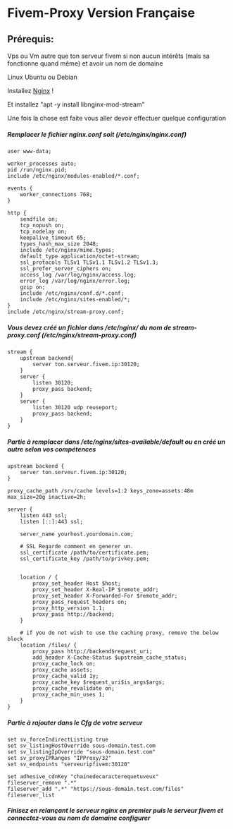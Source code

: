 # Fivem-Proxy Version Française
## Prérequis:
Vps ou Vm autre que ton serveur fivem si non aucun intérêts (mais sa fonctionne quand même) et avoir un nom de domaine

Linux Ubuntu ou Debian

Installez [Nginx](https://docs.nginx.com/nginx/admin-guide/installing-nginx/installing-nginx-open-source/#installing-prebuilt-debian-packages) !

Et installez "apt -y install libnginx-mod-stream"

Une fois la chose est faite vous aller devoir effectuer quelque configuration

##### Remplacer le fichier nginx.conf soit (/etc/nginx/nginx.conf)

    user www-data;
    
    worker_processes auto;
    pid /run/nginx.pid;
    include /etc/nginx/modules-enabled/*.conf;
    
    events {
        worker_connections 768;
    }
    
    http { 
        sendfile on;
        tcp_nopush on;
        tcp_nodelay on;
        keepalive_timeout 65;
        types_hash_max_size 2048;    
        include /etc/nginx/mime.types;
        default_type application/octet-stream;    
        ssl_protocols TLSv1 TLSv1.1 TLSv1.2 TLSv1.3;
        ssl_prefer_server_ciphers on;    
        access_log /var/log/nginx/access.log;
        error_log /var/log/nginx/error.log;    
        gzip on;    
        include /etc/nginx/conf.d/*.conf;
        include /etc/nginx/sites-enabled/*;
    }
    include /etc/nginx/stream-proxy.conf;

##### Vous devez créé un fichier dans /etc/nginx/ du nom de stream-proxy.conf (/etc/nginx/stream-proxy.conf)

    stream {
        upstream backend{
            server ton.serveur.fivem.ip:30120;
        }
        server {
            listen 30120;
            proxy_pass backend;
        }
        server {
            listen 30120 udp reuseport;
            proxy_pass backend;
        }
    }

##### Partie à remplacer dans /etc/nginx/sites-available/default ou en créé un autre selon vos compétences

    upstream backend {
        server ton.serveur.fivem.ip:30120;
    }
    
    proxy_cache_path /srv/cache levels=1:2 keys_zone=assets:48m max_size=20g inactive=2h;
    
    server {
        listen 443 ssl;
        listen [::]:443 ssl;
    
        server_name yourhost.yourdomain.com;
    
        # SSL Regarde comment en generer un.
        ssl_certificate /path/to/certificate.pem;
        ssl_certificate_key /path/to/privkey.pem;
    
        
        location / {
            proxy_set_header Host $host;
            proxy_set_header X-Real-IP $remote_addr;
            proxy_set_header X-Forwarded-For $remote_addr;
            proxy_pass_request_headers on;
            proxy_http_version 1.1;
            proxy_pass http://backend;
        }
    
        # if you do not wish to use the caching proxy, remove the below block
        location /files/ {
            proxy_pass http://backend$request_uri;
            add_header X-Cache-Status $upstream_cache_status;
            proxy_cache_lock on;
            proxy_cache assets;
            proxy_cache_valid 1y;
            proxy_cache_key $request_uri$is_args$args;
            proxy_cache_revalidate on;
            proxy_cache_min_uses 1;
        }
    }

##### Partie à rajouter dans le Cfg de votre serveur

    set sv_forceIndirectListing true
    set sv_listingHostOverride sous-domain.test.com
    set sv_listingIpOverride "sous-domain.test.com"
    set sv_proxyIPRanges "IPProxy/32"
    set sv_endpoints "serveuripfivem:30120"
    
    set adhesive_cdnKey "chainedecaracterequetuveux"
    fileserver_remove ".*"
    fileserver_add ".*" "https://sous-domain.test.com/files"
    fileserver_list
    
##### Finisez en relançant le serveur nginx en premier puis le serveur fivem et connectez-vous au nom de domaine configurer
